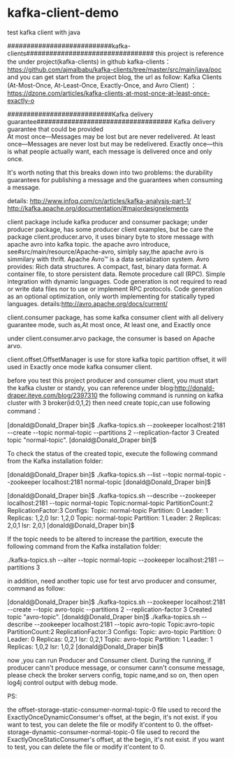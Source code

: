 # kafka-client-demo
test kafka client with java


###########################kafka-clients#################################
this project is reference the under project(kafka-clients) in github
kafka-clients：https://github.com/ajmalbabu/kafka-clients/tree/master/src/main/java/poc
and you can get start from the project blog, the url as follow:
Kafka Clients (At-Most-Once, At-Least-Once, Exactly-Once, and Avro Client) ：
https://dzone.com/articles/kafka-clients-at-most-once-at-least-once-exactly-o

###########################Kafka delivery guarantee###################################
Kafka delivery guarantee that could be provided   
    At most once—Messages may be lost but are never redelivered.
    At least once—Messages are never lost but may be redelivered.
    Exactly once—this is what people actually want, each message is delivered once and only once.

It's worth noting that this breaks down into two problems: the durability guarantees for publishing a message
and the guarantees when consuming a message. 

details:
http://www.infoq.com/cn/articles/kafka-analysis-part-1/
http://kafka.apache.org/documentation/#majordesignelements

client package include kafka producer and consumer package;
under producer package, has some producer client examples, 
but be care the package client.producer.arvo, it uses binary byte to store message
with apache avro into kafka topic. the apache avro introduce, see#src/main/resource/Apache-avro, simlply
say,the apache avro is simmilary with thrift.
Apache Avro™ is a data serialization system.
Avro provides:
    Rich data structures.
    A compact, fast, binary data format.
    A container file, to store persistent data.
    Remote procedure call (RPC).
    Simple integration with dynamic languages. Code generation is not required to read 
or write data files nor to use or implement RPC protocols. Code generation as an optional optimization,
only worth implementing for statically typed languages.
details:http://avro.apache.org/docs/current/

client.consumer package, has some kafka consumer client with all delivery guarantee mode,
such as,At most once, At least one, and Exactly once

under client.consumer.arvo package, the consumer is based on Apache arvo.

client.offset.OffsetManager is use for store kafka topic partition offset, it will used 
in Exactly once mode kafka consumer client.

before you test this project producer and consumer client, you must start the kafka cluster or standy,
you can reference under blog:http://donald-draper.iteye.com/blog/2397310
the following command is running on kafka cluster with 3 broker(id:0,1,2)
then need create topic,can use following command：

[donald@Donald_Draper bin]$ ./kafka-topics.sh --zookeeper localhost:2181 --create --topic normal-topic --partitions 2 --replication-factor 3
Created topic "normal-topic".
[donald@Donald_Draper bin]$ 

To check the status of the created topic, execute the following command from the Kafka installation folder:

[donald@Donald_Draper bin]$ ./kafka-topics.sh --list --topic normal-topic --zookeeper localhost:2181
normal-topic
[donald@Donald_Draper bin]$ 

[donald@Donald_Draper bin]$ ./kafka-topics.sh --describe --zookeeper localhost:2181 --topic normal-topic
Topic:normal-topic      PartitionCount:2        ReplicationFactor:3     Configs:
        Topic: normal-topic     Partition: 0    Leader: 1       Replicas: 1,2,0 Isr: 1,2,0
        Topic: normal-topic     Partition: 1    Leader: 2       Replicas: 2,0,1 Isr: 2,0,1
[donald@Donald_Draper bin]$   

If the topic needs to be altered to increase the partition, execute the following command from the Kafka installation folder:

./kafka-topics.sh --alter --topic normal-topic --zookeeper localhost:2181 --partitions 3

in addition, need another topic use for test arvo producer and consumer, command as follow:

[donald@Donald_Draper bin]$ ./kafka-topics.sh --zookeeper localhost:2181 --create --topic avro-topic --partitions 2 --replication-factor 3
Created topic "avro-topic".
[donald@Donald_Draper bin]$ ./kafka-topics.sh --describe --zookeeper localhost:2181 --topic avro-topic
Topic:avro-topic        PartitionCount:2        ReplicationFactor:3     Configs:
        Topic: avro-topic       Partition: 0    Leader: 0       Replicas: 0,2,1 Isr: 0,2,1
        Topic: avro-topic       Partition: 1    Leader: 1       Replicas: 1,0,2 Isr: 1,0,2
[donald@Donald_Draper bin]$ 

now ,you can run Producer and Consumer client. During the running, if producer cann't produce message,
or consumer cann't consume message, please check the broker servers config, topic name,and so on, 
then open log4j control output with debug mode.

PS:

the offset-storage-static-consumer-normal-topic-0  file used to record the ExactlyOnceDynamicConsumer's offset,
at the begin, it's not exist. if you want to test, you can delete the file or modify it'content to 0.
the offset-storage-dynamic-consumer-normal-topic-0 file used to record the ExactlyOnceStaticConsumer's offset,
at the begin, it's not exist. if you want to test, you can delete the file or modify it'content to 0.

	

